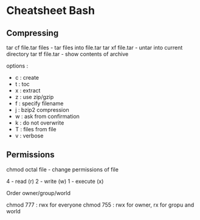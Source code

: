 # Cheatsheet Bash

## Compressing 

tar cf file.tar files - tar files into file.tar
tar xf file.tar - untar into current directory
tar tf file.tar - show contents of archive

options :
- c : create
- t : toc
- x : extract
- z : use zip/gzip
- f : specify filename
- j : bzip2 compression 
- w : ask from confirmation
- k : do not overwrite
- T : files from file
- v : verbose

## Permissions 

chmod octal file - change permissions of file

4 - read (r)
2 - write (w)
1 - execute (x)

Order owner/group/world

chmod 777 : rwx for everyone
chmod 755 : rwx for owner, rx for gropu and world

